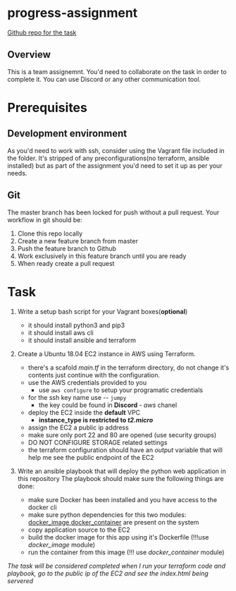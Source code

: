 # progress-assignment
[Github repo for the task](https://github.com/ElAntagonista/progress-assignment)

## Overview
This is a team assignemnt. You'd need to collaborate on the task in order to complete it.
You can use Discord or any other communication tool.

# Prerequisites

## Development environment
As you'd need to work with ssh, consider using the Vagrant file included in the folder.
It's stripped of any preconfigurations(no terraform, ansible installed) but as part of the assignment
you'd need to set it up as per your needs.

## Git
The master branch has been locked for push without a pull request.
Your workflow in git should be:
1) Clone this repo locally
2) Create a new feature branch from master
3) Push the feature branch to Github
4) Work exclusively in this feature branch until you are ready
5) When ready create a pull request


# Task
1) Write a setup bash script for your Vagrant boxes(**optional**)
    - it should install python3 and pip3
    - it should install aws cli
    - it should install ansible and terraform

2) Create a Ubuntu 18.04 EC2 instance in AWS using Terraform.
   - there's a scafold *main.tf* in the terraform directory, do not change it's contents just continue with the configuration.
   - use the AWS credentials provided to you
        - use `aws configure` to setup your programatic credentials
   - for the ssh key name use -- `jumpy`
        - the key could be found in **Discord** - *aws* chanel
   - deploy the EC2 inside the **default** VPC
     - **instance_type is restricted to _t2.micro_**
   - assign the EC2 a public ip address
   - make sure only port 22 and 80 are opened (use security groups)
   - DO NOT CONFIGURE STORAGE related settings
   - the terraform configuration should have an *output* variable that will help me see the public endpoint of the EC2

   
2) Write an ansible playbook that will deploy the python web application in this repository
   The playbook should make sure the following things are done:
   - make sure Docker has been installed and you have access to the docker cli
   - make sure python dependencies for this two modules: [docker_image](https://docs.ansible.com/ansible/latest/modules/docker_image_module.html),[docker_container](https://docs.ansible.com/ansible/latest/modules/docker_container_module.html#docker-container-module) are present on the system
   - copy application source to the EC2
   - build the docker image for this app using it's Dockerfile (!!!use *docker_image* module)
   - run the container from this image (!!! use *docker_container* module)

*The task will be considered completed when I run your terraform code and playbook, go to the public ip of the EC2 and see the index.html being servered*